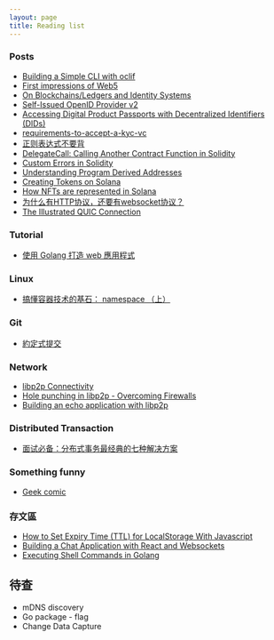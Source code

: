 ```yaml
---
layout: page
title: Reading list
---
```

### Posts
- [ Building a Simple CLI with oclif](https://hackernoon.com/building-a-simple-cli-with-oclif) 
- [ First impressions of Web5](https://educatedguesswork.org/posts/web5-first-impressions/) 
- [ On Blockchains/Ledgers and Identity Systems](https://educatedguesswork.org/posts/blockchain-identity/) 
- [ Self-Issued OpenID Provider v2](https://openid.net/specs/openid-connect-self-issued-v2-1_0.html)
- [ Accessing Digital Product Passports with Decentralized Identifiers (DIDs)](https://medium.com/spherity/accessing-digital-product-passports-with-decentralized-identifiers-dids-175ca455cee3) 
- [ requirements-to-accept-a-kyc-vc ](https://github.com/TBD54566975/credentials-working-group/blob/main/work_items/kyc-vcs/requirements-to-accept-a-kyc-vc.md) 
- [正则表达式不要背](https://juejin.cn/post/6844903845227659271) 
- [DelegateCall: Calling Another Contract Function in Solidity](https://medium.com/coinmonks/delegatecall-calling-another-contract-function-in-solidity-b579f804178c)
- [Custom Errors in Solidity](https://blog.soliditylang.org/2021/04/21/custom-errors/)
- [Understanding Program Derived Addresses](https://www.brianfriel.xyz/understanding-program-derived-addresses/)
- [Creating Tokens on Solana](https://www.brianfriel.xyz/how-to-create-a-token-on-solana/)
- [How NFTs are represented in Solana](https://lorisleiva.com/owning-digital-assets-in-solana/how-nfts-are-represented-in-solana)
- [为什么有HTTP协议，还要有websocket协议？](https://juejin.cn/post/7144161126652051464)
- [The Illustrated QUIC Connection](https://quic.xargs.org/)

### Tutorial
- [使用 Golang 打造 web 應用程式](https://willh.gitbook.io/build-web-application-with-golang-zhtw/)

### Linux
- [搞懂容器技术的基石： namespace （上）](https://moelove.info/2021/12/10/%E6%90%9E%E6%87%82%E5%AE%B9%E5%99%A8%E6%8A%80%E6%9C%AF%E7%9A%84%E5%9F%BA%E7%9F%B3-namespace-%E4%B8%8A/)

### Git
- [約定式提交](https://www.conventionalcommits.org/zh-hant/v1.0.0-beta.4/)

### Network
- [libp2p Connectivity](https://connectivity.libp2p.io/#websocket?tab=acme-to-the-rescue)
- [Hole punching in libp2p - Overcoming Firewalls](https://blog.ipfs.tech/2022-01-20-libp2p-hole-punching/)
- [Building an echo application with libp2p](https://ldej.nl/post/building-an-echo-application-with-libp2p/)

### Distributed Transaction
- [面试必备：分布式事务最经典的七种解决方案](https://zhuanlan.zhihu.com/p/387487859)

### Something funny
- [Geek comic](https://turnoff.us/)

### 存文區
- [How to Set Expiry Time (TTL) for LocalStorage With Javascript](https://www.sohamkamani.com/javascript/localstorage-with-ttl-expiry/)
- [Building a Chat Application with React and Websockets](https://www.sohamkamani.com/reactjs/chat-application/)
- [Executing Shell Commands in Golang](https://www.sohamkamani.com/golang/exec-shell-command/)

## 待查
- mDNS discovery 
- Go package - flag
- Change Data Capture